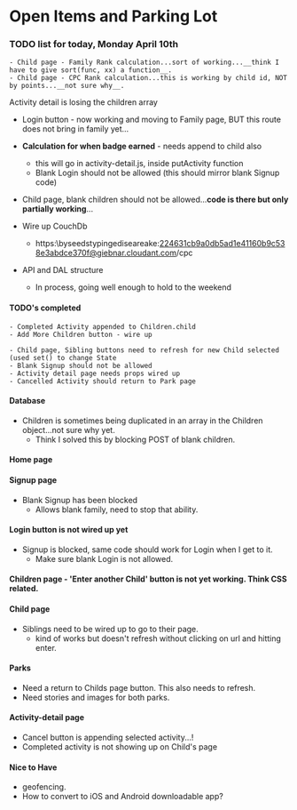# Open Items and Parking Lot

### TODO list for today, Monday April 10th
    - Child page - Family Rank calculation...sort of working...__think I have to give sort(func, xx) a function__.
    - Child page - CPC Rank calculation...this is working by child id, NOT by points...__not sure why__.

  Activity detail is losing the children array

  - Login button - now working and moving to Family page, BUT this route does not bring in family yet...
  
  - __Calculation for when badge earned__ - needs append to child also
    - this will go in activity-detail.js, inside putActivity function
    - Blank Login should not be allowed (this should mirror blank Signup code)
  - Child page, blank children should not be allowed...__code is there but only partially working__...

  - Wire up CouchDb
    - https:\\byseedstypingediseareake:224631cb9a0db5ad1e41160b9c538e3abdce370f@giebnar.cloudant.com/cpc
  
  - API and DAL structure
    - In process, going well enough to hold to the weekend
  

  #### TODO's completed
    - Completed Activity appended to Children.child
    - Add More Children button - wire up

    - Child page, Sibling buttons need to refresh for new Child selected (used set() to change State
    - Blank Signup should not be allowed
    - Activity detail page needs props wired up
    - Cancelled Activity should return to Park page


#### Database
  - Children is sometimes being duplicated in an array in the Children object...not sure why yet.
    - Think I solved this by blocking POST of blank children.

#### Home page

#### Signup page
  - Blank Signup has been blocked
    - Allows blank family, need to stop that ability.


#### Login button is not wired up yet
  - Signup is blocked, same code should work for Login when I get to it.
    - Make sure blank Login is not allowed.


#### Children page - 'Enter another Child' button is not yet working.  Think CSS related.

#### Child page
  - Siblings need to be wired up to go to their page.
    - kind of works but doesn't refresh without clicking on url and hitting enter.

#### Parks
  - Need a return to Childs page button.  This also needs to refresh.
  - Need stories and images for both parks.

#### Activity-detail page
  - Cancel button is appending selected activity...!
  - Completed activity is not showing up on Child's page


#### Nice to Have
  - geofencing.
  - How to convert to iOS and Android downloadable app?
